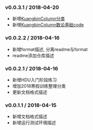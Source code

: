 ### v0.0.3.1 / 2018-04-20
* 新增[KuangbinColumn分类](https://github.com/MoogleAndChocobo/ACM-Learning/tree/master/Training/KuangbinColumn)
* 新增[KuangbinColumn数论基础code](https://github.com/MoogleAndChocobo/ACM-Learning/tree/master/Training/KuangbinColumn/Column14-FundamentalsOfNumberTheory)

### v0.0.2.2 / 2018-04-16
* 新增format描述, 分离readme与format
* readme添加仓库描述

### v0.0.2.1 / 2018-04-16
* 新增HDU入门阶段练习
* 增加2018寒假训练整理分类
* 更新文档格式描述

### v0.0.1.1 / 2018-04-15
* 新增文档格式描述
* 新增运行测试环境描述

